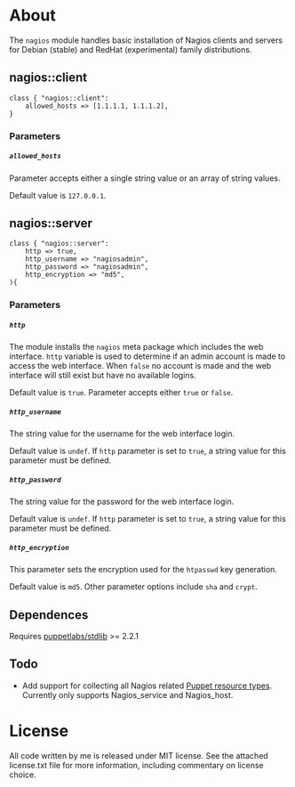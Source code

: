 About
================================================================================

The `nagios` module handles basic installation of Nagios clients and servers
for Debian (stable) and RedHat (experimental) family distributions.

nagios::client
--------------

```puppet
class { "nagios::client":
	allowed_hosts => [1.1.1.1, 1.1.1.2],
}
```

### Parameters

##### `allowed_hosts`

Parameter accepts either a single string value or an array of string values.

Default value is `127.0.0.1`.   

nagios::server
--------------

```puppet
class { "nagios::server":
	http => true,
	http_username => "nagiosadmin",
	http_password => "nagiosadmin",
	http_encryption => "md5",
){
```

### Parameters

##### `http`

The module installs the `nagios` meta package which includes the web interface. `http` variable is used to determine if an admin account is made to access the web interface. When `false` no account is made and the web interface will still exist but have no available logins.

Default value is `true`. Parameter accepts either `true` or `false`.   

##### `http_username`

The string value for the username for the web interface login.

Default value is `undef`. If `http` parameter is set to `true`, a string value for this parameter must be defined.   

##### `http_password`

The string value for the password for the web interface login.

Default value is `undef`. If `http` parameter is set to `true`, a string value for this parameter must be defined.   

##### `http_encryption`

This parameter sets the encryption used for the `htpasswd` key generation.

Default value is `md5`. Other parameter options include `sha` and `crypt`.   

Dependences
-----------

Requires [puppetlabs/stdlib](https://forge.puppetlabs.com/puppetlabs/stdlib) >=
2.2.1 

Todo
----

- Add support for collecting all Nagios related [Puppet resource
types](http://docs.puppetlabs.com/references/latest/type.html#nagios_service-attribute-target).
Currently only supports Nagios_service and Nagios_host.

License
================================================================================

All code written by me is released under MIT license. See the attached
license.txt file for more information, including commentary on license choice.
